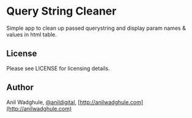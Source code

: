 Query String Cleaner 
==============

Simple app to clean up passed querystring and display param names & values in html table.

License
-----------------

Please see LICENSE for licensing details.

Author
-----------------

Anil Wadghule, [@anildigital](https://twitter.com/anildigital), [http://anilwadghule.com](http://anilwadghule.com)
